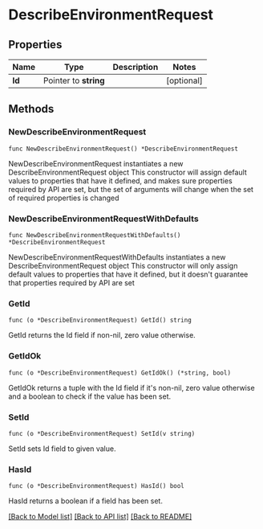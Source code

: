 # DescribeEnvironmentRequest

## Properties

Name | Type | Description | Notes
------------ | ------------- | ------------- | -------------
**Id** | Pointer to **string** |  | [optional] 

## Methods

### NewDescribeEnvironmentRequest

`func NewDescribeEnvironmentRequest() *DescribeEnvironmentRequest`

NewDescribeEnvironmentRequest instantiates a new DescribeEnvironmentRequest object
This constructor will assign default values to properties that have it defined,
and makes sure properties required by API are set, but the set of arguments
will change when the set of required properties is changed

### NewDescribeEnvironmentRequestWithDefaults

`func NewDescribeEnvironmentRequestWithDefaults() *DescribeEnvironmentRequest`

NewDescribeEnvironmentRequestWithDefaults instantiates a new DescribeEnvironmentRequest object
This constructor will only assign default values to properties that have it defined,
but it doesn't guarantee that properties required by API are set

### GetId

`func (o *DescribeEnvironmentRequest) GetId() string`

GetId returns the Id field if non-nil, zero value otherwise.

### GetIdOk

`func (o *DescribeEnvironmentRequest) GetIdOk() (*string, bool)`

GetIdOk returns a tuple with the Id field if it's non-nil, zero value otherwise
and a boolean to check if the value has been set.

### SetId

`func (o *DescribeEnvironmentRequest) SetId(v string)`

SetId sets Id field to given value.

### HasId

`func (o *DescribeEnvironmentRequest) HasId() bool`

HasId returns a boolean if a field has been set.


[[Back to Model list]](../README.md#documentation-for-models) [[Back to API list]](../README.md#documentation-for-api-endpoints) [[Back to README]](../README.md)


